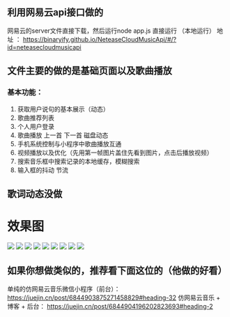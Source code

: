 ## 利用网易云api接口做的
网易云的server文件直接下载，然后运行node app.js 直接运行 （本地运行）
地址 ： https://binaryify.github.io/NeteaseCloudMusicApi/#/?id=neteasecloudmusicapi

## 文件主要的做的是基础页面以及歌曲播放

### 基本功能：
1.  获取用户说句的基本展示（动态）
2.  歌曲推荐列表
3.  个人用户登录
4.  歌曲播放 上一首 下一首 磁盘动态
5.  手机系统控制与小程序中歌曲播放互通
6.  视频播放以及优化（先用第一帧图片盖住先看到图片，点击后播放视频）
7.  搜索音乐框中搜索记录的本地缓存，模糊搜索
8.  输入框的抖动 节流 

## 歌词动态没做

# 效果图
![](pic1.png)
![](pic2.png)
![](pic3.png)
![](pic4.png)
![](pic5.png)
![](pic6.png)
![](pic7.png)
![](pic8.png)
![](pic9.png)


## 如果你想做类似的，推荐看下面这位的（他做的好看）
单纯的仿网易云音乐微信小程序（前台）：  https://juejin.cn/post/6844903875271458829#heading-32
仿网易云音乐 + 博客 + 后台：  https://juejin.cn/post/6844904196202823693#heading-2
